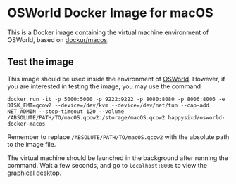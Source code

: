 # OSWorld Docker Image for macOS
This is a Docker image containing the virtual machine environment of OSWorld, based on [dockur/macos](https://github.com/dockur/macos).

## Test the image
This image should be used inside the environment of [OSWorld](https://github.com/xlang-ai/OSWorld). However, if you are interested in testing the image, you may use the command

```
docker run -it -p 5000:5000 -p 9222:9222 -p 8080:8080 -p 8006:8006 -e DISK_FMT=qcow2 --device=/dev/kvm --device=/dev/net/tun --cap-add NET_ADMIN --stop-timeout 120 --volume /ABSOLUTE/PATH/TO/macOS.qcow2:/storage/macOS.qcow2 happysixd/osworld-docker-macos
```

Remember to replace `/ABSOLUTE/PATH/TO/macOS.qcow2` with the absolute path to the image file.

The virtual machine should be launched in the background after running the command. Wait a few seconds, and go to `localhost:8006` to view the graphical desktop.
